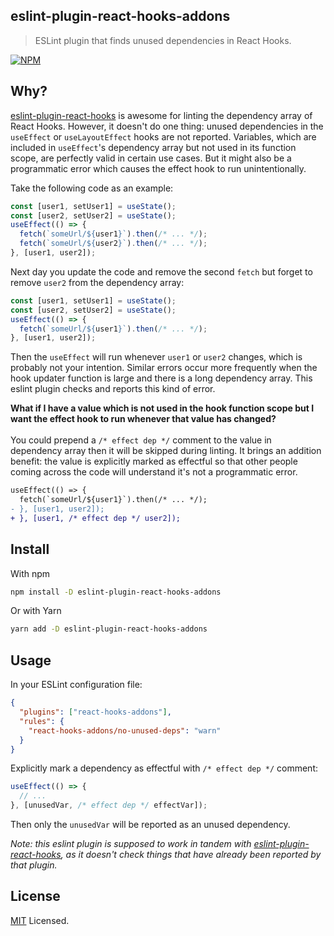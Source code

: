 ## eslint-plugin-react-hooks-addons

> ESLint plugin that finds unused dependencies in React Hooks.

[![NPM](https://img.shields.io/npm/v/@szhsin/eslint-plugin-react-hooks-addons.svg)](https://www.npmjs.com/package/eslint-plugin-react-hooks-addons)

## Why?

[eslint-plugin-react-hooks](https://www.npmjs.com/package/eslint-plugin-react-hooks) is awesome for linting the dependency array of React Hooks. However, it doesn't do one thing: unused dependencies in the `useEffect` or `useLayoutEffect` hooks are not reported. Variables, which are included in `useEffect`'s dependency array but not used in its function scope, are perfectly valid in certain use cases. But it might also be a programmatic error which causes the effect hook to run unintentionally.

Take the following code as an example:

```js
const [user1, setUser1] = useState();
const [user2, setUser2] = useState();
useEffect(() => {
  fetch(`someUrl/${user1}`).then(/* ... */);
  fetch(`someUrl/${user2}`).then(/* ... */);
}, [user1, user2]);
```

Next day you update the code and remove the second `fetch` but forget to remove `user2` from the dependency array:

```js
const [user1, setUser1] = useState();
const [user2, setUser2] = useState();
useEffect(() => {
  fetch(`someUrl/${user1}`).then(/* ... */);
}, [user1, user2]);
```

Then the `useEffect` will run whenever `user1` or `user2` changes, which is probably not your intention. Similar errors occur more frequently when the hook updater function is large and there is a long dependency array. This eslint plugin checks and reports this kind of error.

**What if I have a value which is not used in the hook function scope but I want the effect hook to run whenever that value has changed?**
<br/>
<br/>
You could prepend a `/* effect dep */` comment to the value in dependency array then it will be skipped during linting. It brings an addition benefit: the value is explicitly marked as effectful so that other people coming across the code will understand it's not a programmatic error.

```diff
useEffect(() => {
  fetch(`someUrl/${user1}`).then(/* ... */);
- }, [user1, user2]);
+ }, [user1, /* effect dep */ user2]);
```

## Install

With npm

```bash
npm install -D eslint-plugin-react-hooks-addons
```

Or with Yarn

```bash
yarn add -D eslint-plugin-react-hooks-addons
```

## Usage

In your ESLint configuration file:

```json
{
  "plugins": ["react-hooks-addons"],
  "rules": {
    "react-hooks-addons/no-unused-deps": "warn"
  }
}
```

Explicitly mark a dependency as effectful with `/* effect dep */` comment:

```js
useEffect(() => {
  // ...
}, [unusedVar, /* effect dep */ effectVar]);
```

Then only the `unusedVar` will be reported as an unused dependency.

_Note: this eslint plugin is supposed to work in tandem with [eslint-plugin-react-hooks](https://www.npmjs.com/package/eslint-plugin-react-hooks), as it doesn't check things that have already been reported by that plugin._

## License

[MIT](https://github.com/szhsin/eslint-plugin-react-hooks-addons/blob/master/LICENSE) Licensed.
